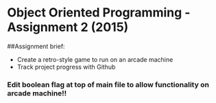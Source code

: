 # Object Oriented Programming - Assignment 2 (2015)

##Assignment brief: 

* Create a retro-style game to run on an arcade machine
* Track project progress with Github

### Edit boolean flag at top of main file to allow functionality on arcade machine!!